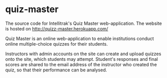 # quiz-master
The source code for Intellitrak's Quiz Master web-application. The website is hosted on http://quizz-master.herokuapp.com/

Quiz Master is an online web-application to enable institutions conduct online multiple-choice quizzes for their students. 

Instructors with admin accounts on the site can create and upload quizzes onto the site, which students may attempt. Student's responses and final scores are shared to the email address of the instructor who created the quiz, so that their performance can be analysed.
